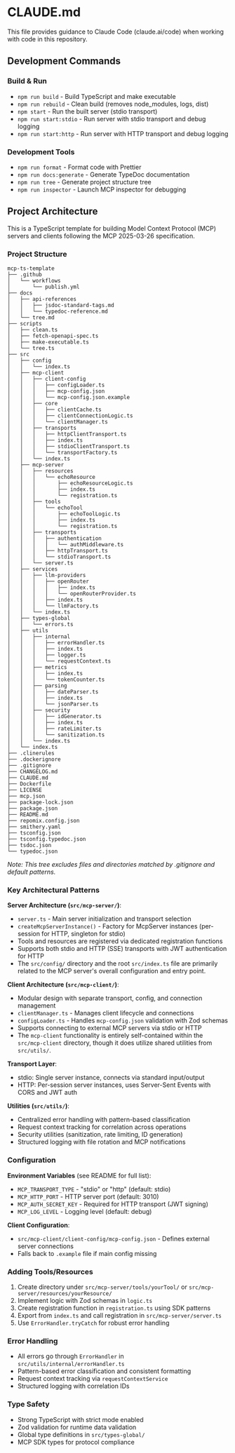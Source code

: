 # CLAUDE.md

This file provides guidance to Claude Code (claude.ai/code) when working with code in this repository.

## Development Commands

### Build & Run

- `npm run build` - Build TypeScript and make executable
- `npm run rebuild` - Clean build (removes node_modules, logs, dist)
- `npm start` - Run the built server (stdio transport)
- `npm run start:stdio` - Run server with stdio transport and debug logging
- `npm run start:http` - Run server with HTTP transport and debug logging

### Development Tools

- `npm run format` - Format code with Prettier
- `npm run docs:generate` - Generate TypeDoc documentation
- `npm run tree` - Generate project structure tree
- `npm run inspector` - Launch MCP inspector for debugging

## Project Architecture

This is a TypeScript template for building Model Context Protocol (MCP) servers and clients following the MCP 2025-03-26 specification.

### Project Structure

```
mcp-ts-template
├── .github
│   └── workflows
│       └── publish.yml
├── docs
│   ├── api-references
│   │   ├── jsdoc-standard-tags.md
│   │   └── typedoc-reference.md
│   └── tree.md
├── scripts
│   ├── clean.ts
│   ├── fetch-openapi-spec.ts
│   ├── make-executable.ts
│   └── tree.ts
├── src
│   ├── config
│   │   └── index.ts
│   ├── mcp-client
│   │   ├── client-config
│   │   │   ├── configLoader.ts
│   │   │   ├── mcp-config.json
│   │   │   └── mcp-config.json.example
│   │   ├── core
│   │   │   ├── clientCache.ts
│   │   │   ├── clientConnectionLogic.ts
│   │   │   └── clientManager.ts
│   │   ├── transports
│   │   │   ├── httpClientTransport.ts
│   │   │   ├── index.ts
│   │   │   ├── stdioClientTransport.ts
│   │   │   └── transportFactory.ts
│   │   └── index.ts
│   ├── mcp-server
│   │   ├── resources
│   │   │   └── echoResource
│   │   │       ├── echoResourceLogic.ts
│   │   │       ├── index.ts
│   │   │       └── registration.ts
│   │   ├── tools
│   │   │   └── echoTool
│   │   │       ├── echoToolLogic.ts
│   │   │       ├── index.ts
│   │   │       └── registration.ts
│   │   ├── transports
│   │   │   ├── authentication
│   │   │   │   └── authMiddleware.ts
│   │   │   ├── httpTransport.ts
│   │   │   └── stdioTransport.ts
│   │   └── server.ts
│   ├── services
│   │   ├── llm-providers
│   │   │   ├── openRouter
│   │   │   │   ├── index.ts
│   │   │   │   └── openRouterProvider.ts
│   │   │   ├── index.ts
│   │   │   └── llmFactory.ts
│   │   └── index.ts
│   ├── types-global
│   │   └── errors.ts
│   ├── utils
│   │   ├── internal
│   │   │   ├── errorHandler.ts
│   │   │   ├── index.ts
│   │   │   ├── logger.ts
│   │   │   └── requestContext.ts
│   │   ├── metrics
│   │   │   ├── index.ts
│   │   │   └── tokenCounter.ts
│   │   ├── parsing
│   │   │   ├── dateParser.ts
│   │   │   ├── index.ts
│   │   │   └── jsonParser.ts
│   │   ├── security
│   │   │   ├── idGenerator.ts
│   │   │   ├── index.ts
│   │   │   ├── rateLimiter.ts
│   │   │   └── sanitization.ts
│   │   └── index.ts
│   └── index.ts
├── .clinerules
├── .dockerignore
├── .gitignore
├── CHANGELOG.md
├── CLAUDE.md
├── Dockerfile
├── LICENSE
├── mcp.json
├── package-lock.json
├── package.json
├── README.md
├── repomix.config.json
├── smithery.yaml
├── tsconfig.json
├── tsconfig.typedoc.json
├── tsdoc.json
└── typedoc.json
```

_Note: This tree excludes files and directories matched by .gitignore and default patterns._

### Key Architectural Patterns

**Server Architecture (`src/mcp-server/`)**:

- `server.ts` - Main server initialization and transport selection
- `createMcpServerInstance()` - Factory for McpServer instances (per-session for HTTP, singleton for stdio)
- Tools and resources are registered via dedicated registration functions
- Supports both stdio and HTTP (SSE) transports with JWT authentication for HTTP
- The `src/config/` directory and the root `src/index.ts` file are primarily related to the MCP server's overall configuration and entry point.

**Client Architecture (`src/mcp-client/`)**:

- Modular design with separate transport, config, and connection management
- `clientManager.ts` - Manages client lifecycle and connections
- `configLoader.ts` - Handles `mcp-config.json` validation with Zod schemas
- Supports connecting to external MCP servers via stdio or HTTP
- The `mcp-client` functionality is entirely self-contained within the `src/mcp-client` directory, though it does utilize shared utilities from `src/utils/`.

**Transport Layer**:

- stdio: Single server instance, connects via standard input/output
- HTTP: Per-session server instances, uses Server-Sent Events with CORS and JWT auth

**Utilities (`src/utils/`)**:

- Centralized error handling with pattern-based classification
- Request context tracking for correlation across operations
- Security utilities (sanitization, rate limiting, ID generation)
- Structured logging with file rotation and MCP notifications

### Configuration

**Environment Variables** (see README for full list):

- `MCP_TRANSPORT_TYPE` - "stdio" or "http" (default: stdio)
- `MCP_HTTP_PORT` - HTTP server port (default: 3010)
- `MCP_AUTH_SECRET_KEY` - Required for HTTP transport (JWT signing)
- `MCP_LOG_LEVEL` - Logging level (default: debug)

**Client Configuration**:

- `src/mcp-client/client-config/mcp-config.json` - Defines external server connections
- Falls back to `.example` file if main config missing

### Adding Tools/Resources

1. Create directory under `src/mcp-server/tools/yourTool/` or `src/mcp-server/resources/yourResource/`
2. Implement logic with Zod schemas in `logic.ts`
3. Create registration function in `registration.ts` using SDK patterns
4. Export from `index.ts` and call registration in `src/mcp-server/server.ts`
5. Use `ErrorHandler.tryCatch` for robust error handling

### Error Handling

- All errors go through `ErrorHandler` in `src/utils/internal/errorHandler.ts`
- Pattern-based error classification and consistent formatting
- Request context tracking via `requestContextService`
- Structured logging with correlation IDs

### Type Safety

- Strong TypeScript with strict mode enabled
- Zod validation for runtime data validation
- Global type definitions in `src/types-global/`
- MCP SDK types for protocol compliance
